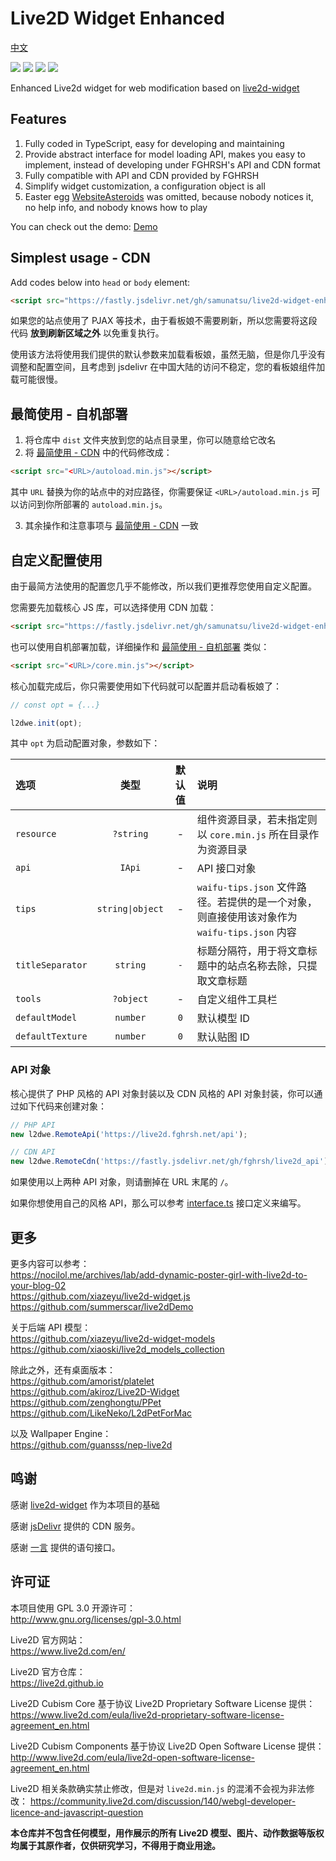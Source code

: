# Live2D Widget Enhanced

[中文](README.md)

![](https://forthebadge.com/images/badges/made-with-typescript.svg)
![](https://forthebadge.com/images/badges/built-with-love.svg)
![](https://forthebadge.com/images/badges/uses-html.svg)
![](https://forthebadge.com/images/badges/ctrl-c-ctrl-v.svg)

Enhanced Live2d widget for web modification based on [live2d-widget](https://github.com/stevenjoezhang/live2d-widget/blob/master/src/model.js)

## Features

1. Fully coded in TypeScript, easy for developing and maintaining
2. Provide abstract interface for model loading API, makes you easy to implement, instead of developing under FGHRSH's API and CDN format
3. Fully compatible with API and CDN provided by FGHRSH
4. Simplify widget customization, a configuration object is all
5. Easter egg [WebsiteAsteroids](http://www.websiteasteroids.com) was omitted, because nobody notices it, no help info, and nobody knows how to play

You can check out the demo: [Demo](https://samunatsu.github.io/live2d-widget-enhanced/)

## Simplest usage - CDN

Add codes below into `head` or `body` element: 

```html
<script src="https://fastly.jsdelivr.net/gh/samunatsu/live2d-widget-enhanced@latest/dist/autoload.min.js"></script>
```

如果您的站点使用了 PJAX 等技术，由于看板娘不需要刷新，所以您需要将这段代码 **放到刷新区域之外** 以免重复执行。

使用该方法将使用我们提供的默认参数来加载看板娘，虽然无脑，但是你几乎没有调整和配置空间，且考虑到 jsdelivr 在中国大陆的访问不稳定，您的看板娘组件加载可能很慢。

## 最简使用 - 自机部署

1. 将仓库中 `dist` 文件夹放到您的站点目录里，你可以随意给它改名
2. 将 [最简使用 - CDN](#最简使用---cdn) 中的代码修改成：

```html
<script src="<URL>/autoload.min.js"></script>
```

其中 `URL` 替换为你的站点中的对应路径，你需要保证 `<URL>/autoload.min.js` 可以访问到你所部署的 `autoload.min.js`。

3. 其余操作和注意事项与 [最简使用 - CDN](#最简使用---cdn) 一致

## 自定义配置使用

由于最简方法使用的配置您几乎不能修改，所以我们更推荐您使用自定义配置。

您需要先加载核心 JS 库，可以选择使用 CDN 加载：

```html
<script src="https://fastly.jsdelivr.net/gh/samunatsu/live2d-widget-enhanced@latest/dist/core.min.js"></script>
```

也可以使用自机部署加载，详细操作和 [最简使用 - 自机部署](#最简使用---自机部署) 类似：

```html
<script src="<URL>/core.min.js"></script>
```

核心加载完成后，你只需要使用如下代码就可以配置并启动看板娘了：

```js
// const opt = {...}

l2dwe.init(opt);
```

其中 `opt` 为启动配置对象，参数如下：

|选项|类型|默认值|说明|
|:---|:---:|:---:|:---|
|`resource`|`?string`|-|组件资源目录，若未指定则以 `core.min.js` 所在目录作为资源目录|
|`api`|`IApi`|-|API 接口对象|
|`tips`|`string\|object`|-|`waifu-tips.json` 文件路径。若提供的是一个对象，则直接使用该对象作为 `waifu-tips.json` 内容|
|`titleSeparator`|`string`|` - `|标题分隔符，用于将文章标题中的站点名称去除，只提取文章标题|
|`tools`|`?object`|-|自定义组件工具栏|
|`defaultModel`|`number`|`0`|默认模型 ID|
|`defaultTexture`|`number`|`0`|默认贴图 ID|

### API 对象

核心提供了 PHP 风格的 API 对象封装以及 CDN 风格的 API 对象封装，你可以通过如下代码来创建对象：

```js
// PHP API
new l2dwe.RemoteApi('https://live2d.fghrsh.net/api');

// CDN API
new l2dwe.RemoteCdn('https://fastly.jsdelivr.net/gh/fghrsh/live2d_api');
```

如果使用以上两种 API 对象，则请删掉在 URL 末尾的 `/`。

如果你想使用自己的风格 API，那么可以参考 [interface.ts](./src/api/interface.ts) 接口定义来编写。

## 更多

更多内容可以参考：  
https://nocilol.me/archives/lab/add-dynamic-poster-girl-with-live2d-to-your-blog-02  
https://github.com/xiazeyu/live2d-widget.js  
https://github.com/summerscar/live2dDemo

关于后端 API 模型：  
https://github.com/xiazeyu/live2d-widget-models  
https://github.com/xiaoski/live2d_models_collection

除此之外，还有桌面版本：  
https://github.com/amorist/platelet  
https://github.com/akiroz/Live2D-Widget  
https://github.com/zenghongtu/PPet  
https://github.com/LikeNeko/L2dPetForMac

以及 Wallpaper Engine：  
https://github.com/guansss/nep-live2d

## 鸣谢

感谢 [live2d-widget](https://github.com/stevenjoezhang/live2d-widget/blob/master/src/model.js) 作为本项目的基础

感谢 [jsDelivr](https://www.jsdelivr.com) 提供的 CDN 服务。

感谢 [一言](https://hitokoto.cn) 提供的语句接口。

## 许可证

本项目使用 GPL 3.0 开源许可：  
http://www.gnu.org/licenses/gpl-3.0.html

Live2D 官方网站：  
https://www.live2d.com/en/  

Live2D 官方仓库：  
https://live2d.github.io

Live2D Cubism Core 基于协议 Live2D Proprietary Software License 提供：
https://www.live2d.com/eula/live2d-proprietary-software-license-agreement_en.html

Live2D Cubism Components 基于协议 Live2D Open Software License 提供： 
http://www.live2d.com/eula/live2d-open-software-license-agreement_en.html

Live2D 相关条款确实禁止修改，但是对 `live2d.min.js` 的混淆不会视为非法修改：
https://community.live2d.com/discussion/140/webgl-developer-licence-and-javascript-question

**本仓库并不包含任何模型，用作展示的所有 Live2D 模型、图片、动作数据等版权均属于其原作者，仅供研究学习，不得用于商业用途。**

